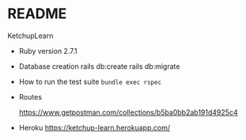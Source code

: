 # README
KetchupLearn

* Ruby version
  2.7.1

* Database creation
  rails db:create
  rails db:migrate


* How to run the test suite
  `bundle exec rspec`

* Routes

  https://www.getpostman.com/collections/b5ba0bb2ab191d4925c4

* Heroku 
 https://ketchup-learn.herokuapp.com/
